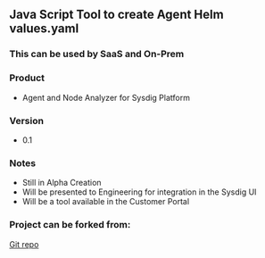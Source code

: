 ## Java Script Tool to create Agent Helm values.yaml
### This can be used by SaaS and On-Prem

### Product
* Agent and Node Analyzer for Sysdig Platform

### Version
* 0.1

### Notes
* Still in Alpha Creation
* Will be presented to Engineering for integration in the Sysdig UI
* Will be a tool available in the Customer Portal

### Project can be forked from:

[Git repo](https://github.com/alexwang19/alexwang19.github.io)
